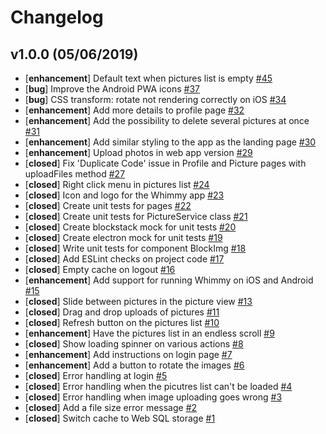 # Changelog

## v1.0.0 (05/06/2019)

- [**enhancement**] Default text when pictures list is empty [#45](https://github.com/nerdic-coder/whimmy/issues/45)
- [**bug**] Improve the Android PWA icons [#37](https://github.com/nerdic-coder/whimmy/issues/37)
- [**bug**] CSS transform: rotate not rendering correctly on iOS [#34](https://github.com/nerdic-coder/whimmy/issues/34)
- [**enhancement**] Add more details to profile page [#32](https://github.com/nerdic-coder/whimmy/issues/32)
- [**enhancement**] Add the possibility to delete several pictures at once [#31](https://github.com/nerdic-coder/whimmy/issues/31)
- [**enhancement**] Add similar styling to the app as the landing page [#30](https://github.com/nerdic-coder/whimmy/issues/30)
- [**enhancement**] Upload photos in web app version [#29](https://github.com/nerdic-coder/whimmy/issues/29)
- [**closed**] Fix 'Duplicate Code' issue in Profile and Picture pages with uploadFiles method [#27](https://github.com/nerdic-coder/whimmy/issues/27)
- [**closed**] Right click menu in pictures list [#24](https://github.com/nerdic-coder/whimmy/issues/24)
- [**closed**] Icon and logo for the Whimmy app [#23](https://github.com/nerdic-coder/whimmy/issues/23)
- [**closed**] Create unit tests for pages [#22](https://github.com/nerdic-coder/whimmy/issues/22)
- [**closed**] Create unit tests for PictureService class [#21](https://github.com/nerdic-coder/whimmy/issues/21)
- [**closed**] Create blockstack mock for unit tests [#20](https://github.com/nerdic-coder/whimmy/issues/20)
- [**closed**] Create electron mock for unit tests [#19](https://github.com/nerdic-coder/whimmy/issues/19)
- [**closed**] Write unit tests for component BlockImg [#18](https://github.com/nerdic-coder/whimmy/issues/18)
- [**closed**] Add ESLint checks on project code [#17](https://github.com/nerdic-coder/whimmy/issues/17)
- [**closed**] Empty cache on logout [#16](https://github.com/nerdic-coder/whimmy/issues/16)
- [**enhancement**] Add support for running Whimmy on iOS and Android [#15](https://github.com/nerdic-coder/whimmy/issues/15)
- [**closed**] Slide between pictures in the picture view [#13](https://github.com/nerdic-coder/whimmy/issues/13)
- [**closed**] Drag and drop uploads of pictures [#11](https://github.com/nerdic-coder/whimmy/issues/11)
- [**closed**] Refresh button on the pictures list [#10](https://github.com/nerdic-coder/whimmy/issues/10)
- [**enhancement**] Have the pictures list in an endless scroll [#9](https://github.com/nerdic-coder/whimmy/issues/9)
- [**closed**] Show loading spinner on various actions [#8](https://github.com/nerdic-coder/whimmy/issues/8)
- [**enhancement**] Add instructions on login page [#7](https://github.com/nerdic-coder/whimmy/issues/7)
- [**enhancement**] Add a button to rotate the images [#6](https://github.com/nerdic-coder/whimmy/issues/6)
- [**closed**] Error handling at login [#5](https://github.com/nerdic-coder/whimmy/issues/5)
- [**closed**] Error handling when the picutres list can't be loaded [#4](https://github.com/nerdic-coder/whimmy/issues/4)
- [**closed**] Error handling when image uploading goes wrong [#3](https://github.com/nerdic-coder/whimmy/issues/3)
- [**closed**] Add a file size error message [#2](https://github.com/nerdic-coder/whimmy/issues/2)
- [**closed**] Switch cache to Web SQL storage [#1](https://github.com/nerdic-coder/whimmy/issues/1)
